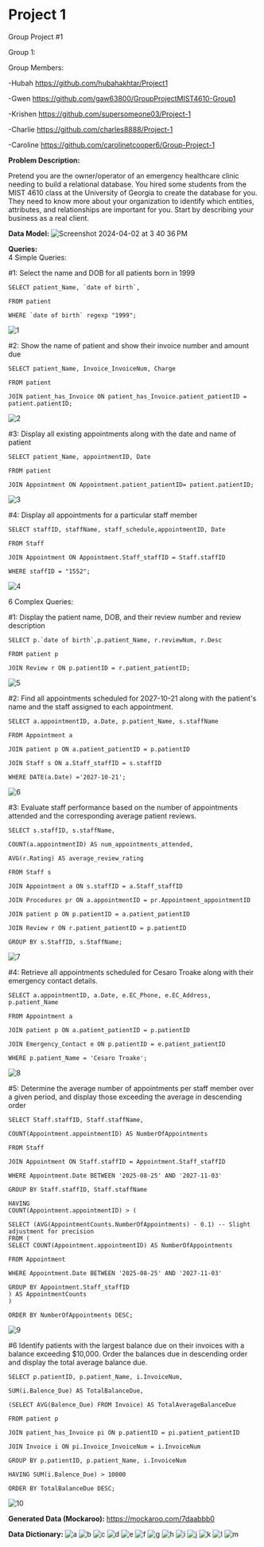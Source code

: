 # Project 1
Group Project #1

Group 1:  

Group Members: 

-Hubah https://github.com/hubahakhtar/Project1

-Gwen https://github.com/gaw63800/GroupProjectMIST4610-Group1

-Krishen https://github.com/supersomeone03/Project-1

-Charlie https://github.com/charles8888/Project-1
    
-Caroline https://github.com/carolinetcooper6/Group-Project-1

**Problem Description:** 

Pretend you are the owner/operator of an emergency healthcare clinic needing to build a relational database. You hired some students from the MIST 4610 class at the University of Georgia to create the database for you. They need to know more about your organization to identify which entities, attributes, and relationships are important for you. Start by describing your business as a real client.

**Data Model:**
![Screenshot 2024-04-02 at 3 40 36 PM](https://github.com/hubahakhtar/Project1/assets/165077668/cca0a26c-7349-4f21-bff1-ab18a6f6f94c)

**Queries:**  
4 Simple Queries: 

#1: Select the name and DOB for all patients born in 1999 

    SELECT patient_Name, `date of birth`,

    FROM patient

    WHERE `date of birth` regexp "1999";

![1](https://github.com/hubahakhtar/Project1/assets/165077668/bb473a78-456e-47cf-ac8d-ed110a5341c4)

#2: Show the name of patient and show their invoice number and amount due

    SELECT patient_Name, Invoice_InvoiceNum, Charge 

    FROM patient 

    JOIN patient_has_Invoice ON patient_has_Invoice.patient_patientID = patient.patientID; 

![2](https://github.com/hubahakhtar/Project1/assets/165077668/2ce5134b-c8f8-481d-8e20-840618bc81cc)

#3: Display all existing appointments along with the date and name of patient 

    SELECT patient_Name, appointmentID, Date 

    FROM patient 

    JOIN Appointment ON Appointment.patient_patientID= patient.patientID; 

![3](https://github.com/hubahakhtar/Project1/assets/165077668/5435a87d-265e-43a0-84f9-0c0f9c549cf0)

#4: Display all appointments for a particular staff member 

    SELECT staffID, staffName, staff_schedule,appointmentID, Date 

    FROM Staff 

    JOIN Appointment ON Appointment.Staff_staffID = Staff.staffID 

    WHERE staffID = "1552"; 

![4](https://github.com/hubahakhtar/Project1/assets/165077668/52d3c67d-29c8-4a90-a7d0-e308e25940e9)

6 Complex Queries:

#1: Display the patient name, DOB, and their review number and review description 

    SELECT p.`date of birth`,p.patient_Name, r.reviewNum, r.Desc 

    FROM patient p 

    JOIN Review r ON p.patientID = r.patient_patientID; 

![5](https://github.com/hubahakhtar/Project1/assets/165077668/e1814a73-9007-4beb-8b34-25014447ca80)

#2: Find all appointments scheduled for 2027-10-21 along with the patient's name and the staff assigned to each appointment. 

    SELECT a.appointmentID, a.Date, p.patient_Name, s.staffName 

    FROM Appointment a 

    JOIN patient p ON a.patient_patientID = p.patientID

    JOIN Staff s ON a.Staff_staffID = s.staffID 

    WHERE DATE(a.Date) ='2027-10-21'; 

![6](https://github.com/hubahakhtar/Project1/assets/165077668/fdc516e6-d26e-4093-9721-e05780ca2306)

#3: Evaluate staff performance based on the number of appointments attended and the corresponding average patient reviews. 

    SELECT s.staffID, s.staffName,   

    COUNT(a.appointmentID) AS num_appointments_attended,  

    AVG(r.Rating) AS average_review_rating 

    FROM Staff s 

    JOIN Appointment a ON s.staffID = a.Staff_staffID 

    JOIN Procedures pr ON a.appointmentID = pr.Appointment_appointmentID 

    JOIN patient p ON p.patientID = a.patient_patientID 

    JOIN Review r ON r.patient_patientID = p.patientID 
  
    GROUP BY s.StaffID, s.StaffName; 

![7](https://github.com/hubahakhtar/Project1/assets/165077668/02ba5172-c277-42b4-9e0c-ccd445956918)

#4: Retrieve all appointments scheduled for Cesaro Troake along with their emergency contact details.  

    SELECT a.appointmentID, a.Date, e.EC_Phone, e.EC_Address, p.patient_Name 

    FROM Appointment a 

    JOIN patient p ON a.patient_patientID = p.patientID 

    JOIN Emergency_Contact e ON p.patientID = e.patient_patientID 

    WHERE p.patient_Name = 'Cesaro Troake'; 

![8](https://github.com/hubahakhtar/Project1/assets/165077668/aa3c5e07-20ca-41f5-83c0-7242a6e5ec6c)

#5: Determine the average number of appointments per staff member over a given period, and display those exceeding the average in descending order 

    SELECT Staff.staffID, Staff.staffName,

    COUNT(Appointment.appointmentID) AS NumberOfAppointments 

    FROM Staff 

    JOIN Appointment ON Staff.staffID = Appointment.Staff_staffID 

    WHERE Appointment.Date BETWEEN '2025-08-25' AND '2027-11-03' 

    GROUP BY Staff.staffID, Staff.staffName 

    HAVING
    COUNT(Appointment.appointmentID) > ( 

    SELECT (AVG(AppointmentCounts.NumberOfAppointments) - 0.1) -- Slight adjustment for precision 
    FROM ( 
    SELECT COUNT(Appointment.appointmentID) AS NumberOfAppointments 

    FROM Appointment 

    WHERE Appointment.Date BETWEEN '2025-08-25' AND '2027-11-03' 

    GROUP BY Appointment.Staff_staffID 
    ) AS AppointmentCounts 
    ) 

    ORDER BY NumberOfAppointments DESC; 

![9](https://github.com/hubahakhtar/Project1/assets/165077668/086bc7ac-8f6d-4858-b99b-e089cfac65ee)

#6 Identify patients with the largest balance due on their invoices with a balance exceeding $10,000. Order the balances due in descending order and display the total average balance due. 

    SELECT p.patientID, p.patient_Name, i.InvoiceNum, 

    SUM(i.Balence_Due) AS TotalBalanceDue, 

    (SELECT AVG(Balence_Due) FROM Invoice) AS TotalAverageBalanceDue 
    
    FROM patient p
    
    JOIN patient_has_Invoice pi ON p.patientID = pi.patient_patientID 
    
    JOIN Invoice i ON pi.Invoice_InvoiceNum = i.InvoiceNum 
    
    GROUP BY p.patientID, p.patient_Name, i.InvoiceNum 
    
    HAVING SUM(i.Balence_Due) > 10000 
    
    ORDER BY TotalBalanceDue DESC; 

![10](https://github.com/hubahakhtar/Project1/assets/165077668/e8b18ca6-3ca4-4f25-92bb-67f723a93190)


**Generated Data (Mockaroo):**
https://mockaroo.com/7daabbb0 

**Data Dictionary:**
![a](https://github.com/hubahakhtar/Project1/assets/165077668/7a64e8b4-8c83-4592-a511-4bac269b6c31)
![b](https://github.com/hubahakhtar/Project1/assets/165077668/1b405496-527a-477e-8618-04d4744fc516)
![c](https://github.com/hubahakhtar/Project1/assets/165077668/aa4b585e-9538-4532-89a4-5c052cf010a2)
![d](https://github.com/hubahakhtar/Project1/assets/165077668/8466fb3d-078f-4500-a830-8e3604799da5)
![e](https://github.com/hubahakhtar/Project1/assets/165077668/cad393a8-ac0a-4c28-b77c-e9e023e06daf)
![f](https://github.com/hubahakhtar/Project1/assets/165077668/4c01d12e-b669-4fb5-8635-91ae9af622eb)
![g](https://github.com/hubahakhtar/Project1/assets/165077668/f5076d99-9b9f-4ede-9623-a4a82f12706e)
![h](https://github.com/hubahakhtar/Project1/assets/165077668/4fe80fbc-3c9b-4cf4-9036-9eaa2c95adcb)
![i](https://github.com/hubahakhtar/Project1/assets/165077668/21006f80-bea4-4e38-ba85-a2594841a396)
![j](https://github.com/hubahakhtar/Project1/assets/165077668/1ab2a81b-46ee-4950-be0f-0df01062a41e)
![k](https://github.com/hubahakhtar/Project1/assets/165077668/9cdb1a06-1d9f-4f9b-b248-6bb0cc35c0f1)
![l](https://github.com/hubahakhtar/Project1/assets/165077668/a8aebabd-e6fd-4fd7-ba35-3c598d78430c)
![m](https://github.com/hubahakhtar/Project1/assets/165077668/b8a40c99-630a-49ba-95bd-6d39c489c8bc)
